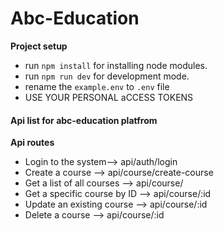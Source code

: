 # Abc-Education

**Project setup**

- run `npm install` for installing node modules.
- run `npm run dev` for development mode.
- rename the `example.env` to `.env` file
- USE YOUR PERSONAL aCCESS TOKENS

#### Api list for abc-education platfrom

 **Api routes**
 - Login to the system--> api/auth/login
 - Create a course --> api/course/create-course
 - Get a list of all courses --> api/course/
 - Get a specific course by ID --> api/course/:id
 - Update an existing course --> api/course/:id
 - Delete a course --> api/course/:id

    
